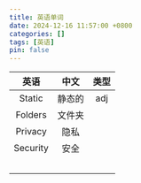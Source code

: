 ```yaml
---
title: 英语单词
date: 2024-12-16 11:57:00 +0800
categories: []
tags: [英语]
pin: false
---
```


| 英语   | 中文   | 类型 |
| :----: | :----: | :--: |
| Static | 静态的 | adj |
| Folders | 文件夹 |  |
| Privacy | 隐私 | |
| Security | 安全 | |
| | | |
| | | |
| | | |
| | | |
| | | |

